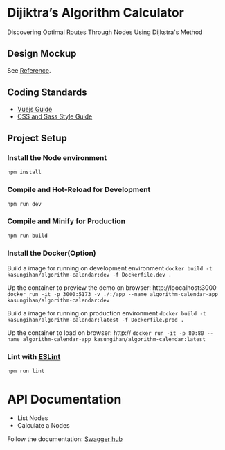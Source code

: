 # Dijiktra’s Algorithm Calculator

Discovering Optimal Routes Through Nodes Using Dijkstra's Method

## Design Mockup

See [Reference](https://www.figma.com/design/VOlrHyAO7hscTdhoUdQG6o/Coding-Challenge-V1?node-id=0-1&node-type=canvas&t=VZjDM0tgFbEFqokB-0).

## Coding Standards

- [Vuejs Guide](https://vuejs.org/guide/introduction.html)
- [CSS and Sass Style Guide](https://getbem.com/introduction/)

## Project Setup

### Install the **Node** environment

`npm install`

### Compile and Hot-Reload for Development

`npm run dev`

### Compile and Minify for Production

`npm run build`

### Install the **Docker**(Option)

Build a image for running on development environment
`docker build -t kasungihan/algorithm-calendar:dev -f Dockerfile.dev .`

Up the container to preview the demo on browser: http://loocalhost:3000
`docker run -it -p 3000:5173 -v ./:/app --name algorithm-calendar-app kasungihan/algorithm-calendar:dev`

Build a image for running on production environment
`docker build -t kasungihan/algorithm-calendar:latest -f Dockerfile.prod .`

Up the container to load on browser: http://<ip>
`docker run -it -p 80:80 --name algorithm-calendar-app kasungihan/algorithm-calendar:latest`

### Lint with [ESLint](https://eslint.org/)

```sh
npm run lint
```

# API Documentation

- List Nodes
- Calculate a Nodes

Follow the documentation: [Swagger hub](https://app.swaggerhub.com/apis-docs/KASUNGIHANDEV/algorithm-calendar/1.0.0#/)
